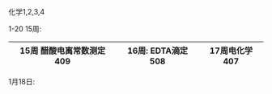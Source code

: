 化学1,2,3,4 

1-20 15周:

|15周 醋酸电离常数测定 409 | 16周: EDTA滴定508 | 17周电化学407 |
| -------------------- | ----------------- | ------------- |


1月18日: 


